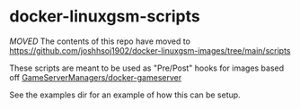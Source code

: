 # docker-linuxgsm-scripts

*MOVED*
The contents of this repo have moved to https://github.com/joshhsoj1902/docker-linuxgsm-images/tree/main/scripts


These scripts are meant to be used as "Pre/Post" hooks for images based off [GameServerManagers/docker-gameserver](https://github.com/GameServerManagers/docker-gameserver)

See the examples dir for an example of how this can be setup.
